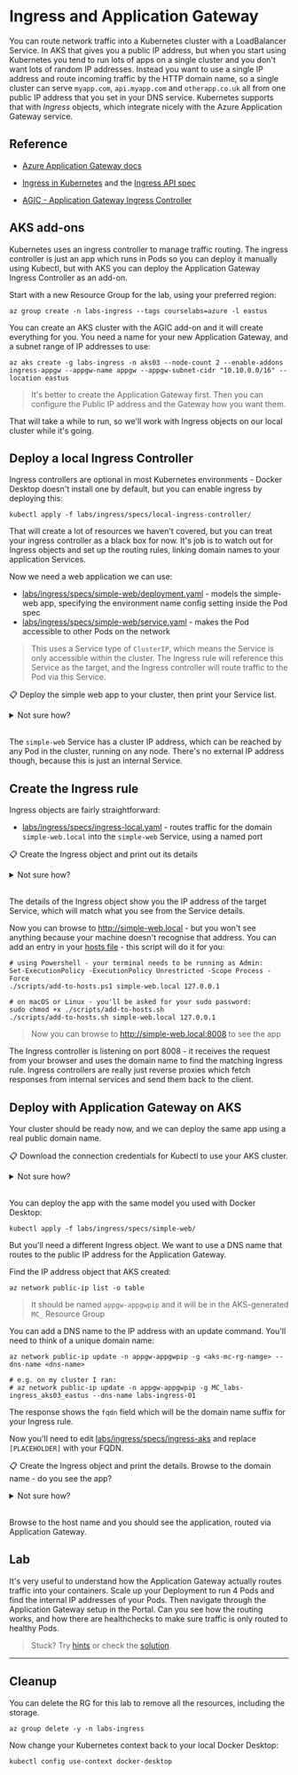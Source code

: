 # Ingress and Application Gateway

You can route network traffic into a Kubernetes cluster with a LoadBalancer Service. In AKS that gives you a public IP address, but when you start using Kubernetes you tend to run lots of apps on a single cluster and you don't want lots of random IP addresses. Instead you want to use a single IP address and route incoming traffic by the HTTP domain name, so a single cluster can serve `myapp.com`, `api.myapp.com` and `otherapp.co.uk` all from one public IP address that you set in your DNS service. Kubernetes supports that with _Ingress_ objects, which integrate nicely with the Azure Application Gateway service.

## Reference

- [Azure Application Gateway docs](https://docs.microsoft.com/en-gb/azure/application-gateway/)

- [Ingress in Kubernetes](https://kubernetes.io/docs/concepts/services-networking/ingress/) and the [Ingress API spec](https://kubernetes.io/docs/reference/generated/kubernetes-api/v1.20/#ingress-v1-networking-k8s-io)

- [AGIC - Application Gateway Ingress Controller](https://docs.microsoft.com/en-us/azure/application-gateway/ingress-controller-overview)

## AKS add-ons

Kubernetes uses an ingress controller to manage traffic routing. The ingress controller is just an app which runs in Pods so you can deploy it manually using Kubectl, but with AKS you can deploy the Application Gateway Ingress Controller as an add-on. 

Start with a new Resource Group for the lab, using your preferred region:

```
az group create -n labs-ingress --tags courselabs=azure -l eastus
```

You can create an AKS cluster with the AGIC add-on and it will create everything for you. You need a name for your new Application Gateway, and a subnet range of IP addresses to use:

```
az aks create -g labs-ingress -n aks03 --node-count 2 --enable-addons ingress-appgw --appgw-name appgw --appgw-subnet-cidr "10.10.0.0/16" --location eastus
```

> It's better to create the Application Gateway first. Then you can configure the Public IP address and the Gateway how you want them.

That will take a while to run, so we'll work with Ingress objects on our local cluster while it's going.

## Deploy a local Ingress Controller

Ingress controllers are optional in most Kubernetes environments - Docker Desktop doesn't install one by default, but you can enable ingress by deploying this:

```
kubectl apply -f labs/ingress/specs/local-ingress-controller/
```

That will create a lot of resources we haven't covered, but you can treat your ingress controller as a black box for now. It's job is to watch out for Ingress objects and set up the routing rules, linking domain names to your application Services.

Now we need a web application we can use:

- [labs/ingress/specs/simple-web/deployment.yaml](./specs/simple-web/deployment.yaml) - models the simple-web app, specifying the environment name config setting inside the Pod spec
- [labs/ingress/specs/simple-web/service.yaml](./specs/simple-web/service.yaml) - makes the Pod accessible to other Pods on the network

> This uses a Service type of `ClusterIP`, which means the Service is only accessible within the cluster. The Ingress rule will reference this Service as the target, and the Ingress controller will route traffic to the Pod via this Service.


📋 Deploy the simple web app to your cluster, then print your Service list.

<details>
  <summary>Not sure how?</summary>

The YAML files are all in the same folder:

```
kubectl apply -f labs/ingress/specs/simple-web/
```

Run this to show your Services:

```
kubectl get services
```

</details><br/>

The `simple-web` Service has a cluster IP address, which can be reached by any Pod in the cluster, running on any node. There's no external IP address though, because this is just an internal Service.

## Create the Ingress rule

Ingress objects are fairly straightforward:

- [labs/ingress/specs/ingress-local.yaml](./specs/ingress-local.yaml) - routes traffic for the domain `simple-web.local` into the `simple-web` Service, using a named port

📋 Create the Ingress object and print out its details

<details>
  <summary>Not sure how?</summary>

It's the same `apply` command for all resources:

```
kubectl apply -f labs/ingress/specs/ingress-local.yaml
```

And you can print the details of the object with:

```
kubectl get ingress

kubectl describe ingress simple-web
```

</details><br/>

The details of the Ingress object show you the IP address of the target Service, which will match what you see from the Service details.

Now you can browse to http://simple-web.local - but you won't see anything because your machine doesn't recognise that address. You can add an entry in your [hosts file](https://en.wikipedia.org/wiki/Hosts_(file)) - this script will do it for you:

```
# using Powershell - your terminal needs to be running as Admin:
Set-ExecutionPolicy -ExecutionPolicy Unrestricted -Scope Process -Force
./scripts/add-to-hosts.ps1 simple-web.local 127.0.0.1

# on macOS or Linux - you'll be asked for your sudo password:
sudo chmod +x ./scripts/add-to-hosts.sh
./scripts/add-to-hosts.sh simple-web.local 127.0.0.1
```

> Now you can browse to http://simple-web.local:8008 to see the app

The Ingress controller is listening on port 8008 - it receives the request from your browser and uses the domain name to find the matching Ingress rule. Ingress controllers are really just reverse proxies which fetch responses from internal services and send them back to the client.

## Deploy with Application Gateway on AKS

Your cluster should be ready now, and we can deploy the same app using a real public domain name.

📋 Download the connection credentials for Kubectl to use your AKS cluster.

<details>
  <summary>Not sure how?</summary>

This command creates the Kubectl context and sets it as the current one:

```
az aks get-credentials -g labs-ingress -n aks03
```

It's always a good idea to list the nodes, to check you're using the right cluster:

```
kubectl get nodes
```

</details><br/>

You can deploy the app with the same model you used with Docker Desktop:

```
kubectl apply -f labs/ingress/specs/simple-web/
```

But you'll need a different Ingress object. We want to use a DNS name that routes to the public IP address for the Application Gateway.

Find the IP address object that AKS created:

```
az network public-ip list -o table
```

> It should be named `appgw-appgwpip` and it will be in the AKS-generated `MC_` Resource Group

You can add a DNS name to the IP address with an update command. You'll need to think of a unique domain name:

```
az network public-ip update -n appgw-appgwpip -g <aks-mc-rg-namge> --dns-name <dns-name>

# e.g. on my cluster I ran:
# az network public-ip update -n appgw-appgwpip -g MC_labs-ingress_aks03_eastus --dns-name labs-ingress-01
```

The response shows the `fqdn` field which will be the domain name suffix for your Ingress rule.

Now you'll need to edit [labs/ingress/specs/ingress-aks](./specs/ingress-aks.yaml) and replace `[PLACEHOLDER]` with your FQDN.

📋 Create the Ingress object and print the details. Browse to the domain name - do you see the app?

<details>
  <summary>Not sure how?</summary>


Make sure you've set your own DNS name in the YAML and then apply it:

```
kubectl apply -f labs/ingress/specs/ingress-aks.yaml
```

Your Ingress object should show the DNS name and the public IP address:

```
kubectl get ingress
```

</details><br/>

Browse to the host name and you should see the application, routed via Application Gateway.

## Lab

It's very useful to understand how the Application Gateway actually routes traffic into your containers. Scale up your Deployment to run 4 Pods and find the internal IP addresses of your Pods. Then navigate through the Application Gateway setup in the Portal. Can you see how the routing works, and how there are healthchecks to make sure traffic is only routed to healthy Pods.

> Stuck? Try [hints](hints.md) or check the [solution](solution.md).

___

## Cleanup

You can delete the RG for this lab to remove all the resources, including the storage.

```
az group delete -y -n labs-ingress
```

Now change your Kubernetes context back to your local Docker Desktop:

```
kubectl config use-context docker-desktop
```